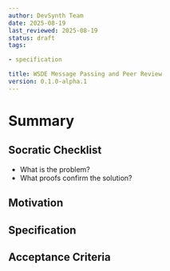 ```yaml
---
author: DevSynth Team
date: 2025-08-19
last_reviewed: 2025-08-19
status: draft
tags:

- specification

title: WSDE Message Passing and Peer Review
version: 0.1.0-alpha.1
---
```


<!--
Required metadata fields:
- author: document author
- date: creation date
- last_reviewed: last review date
- status: draft | review | published
- tags: search keywords
- title: short descriptive name
- version: specification version
-->

# Summary

## Socratic Checklist
- What is the problem?
- What proofs confirm the solution?

## Motivation

## Specification

## Acceptance Criteria
